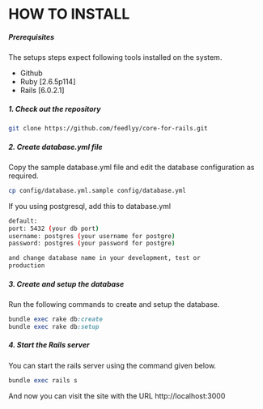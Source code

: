 # HOW TO INSTALL

##### Prerequisites

The setups steps expect following tools installed on the system.

- Github
- Ruby [2.6.5p114]
- Rails [6.0.2.1]

##### 1. Check out the repository

```bash
git clone https://github.com/feedlyy/core-for-rails.git
```

##### 2. Create database.yml file

Copy the sample database.yml file and edit the database configuration as required.

```bash
cp config/database.yml.sample config/database.yml
```

If you using postgresql, add this to database.yml

```bash
default: 
port: 5432 (your db port)
username: postgres (your username for postgre)
password: postgres (your password for postgre)

and change database name in your development, test or 
production 
```

##### 3. Create and setup the database

Run the following commands to create and setup the database.

```ruby
bundle exec rake db:create
bundle exec rake db:setup
```

##### 4. Start the Rails server

You can start the rails server using the command given below.

```ruby
bundle exec rails s
```

And now you can visit the site with the URL http://localhost:3000
